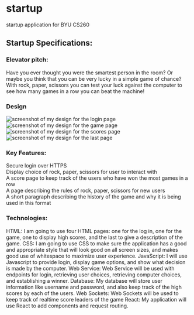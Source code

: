 # startup
startup application for BYU CS260

## Startup Specifications:
### Elevator pitch:
Have you ever thought you were the smartest person in the room? Or maybe you think that you can be very lucky in a simple game of chance? With rock, paper, scissors you can test your luck against the computer to see how many games in a row you can beat the machine!

### Design
![screenshot of my design for the login page](/loginpagedraft.jpg)
![screenshot of my design for the game page](/gamepagedraft.jpg)
![screenshot of my design for the scores page](/scorespagedraft.jpg)
![screenshot of my design for the last page](/lastpagedraft.jpg)

### Key Features:
Secure login over HTTPS  
Display choice of rock, paper, scissors for user to interact with  
A score page to keep track of the users who have won the most games in a  row  
A page describing the rules of rock, paper, scissors for new users  
A short paragraph describing the history of the game and why it is being used in this format  

### Technologies:
HTML: I am going to use four HTML pages: one for the log in, one for the game, one to display high scores, and the last to give a description of the game.
CSS: I am going to use CSS to make sure the application has a good and appropriate style that will look good on all screen sizes, and makes good use of whitespace to maximize user experience.
JavaScript: I will use Javascript to provide login, display game options, and show what decision is made by the computer.
Web Service: Web Service will be used with endpoints for login, retrieving user choices, retrieving computer choices, and establishing a winner.
Database: My database will store user information like username and password, and also keep track of the high scores by each of the users. 
Web Sockets: Web Sockets will be used to keep track of realtime score leaders of the game
React: My application will use React to add components and request routing.
